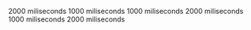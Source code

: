 
2000 miliseconds
1000 miliseconds
1000 miliseconds
2000 miliseconds
1000 miliseconds
2000 miliseconds
